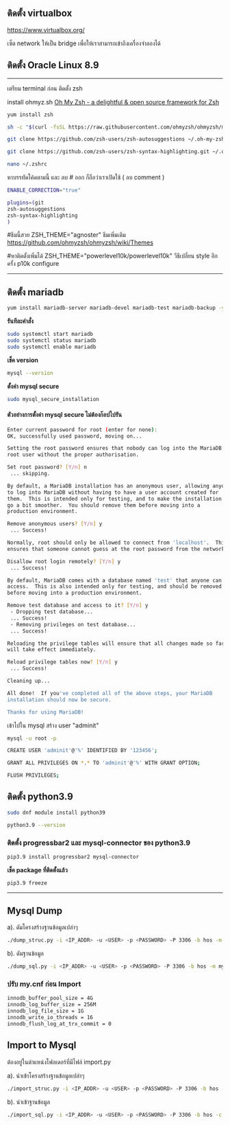 ## ติดตั้ง virtualbox

https://www.virtualbox.org/

เซ็ต network ให้เป็น bridge เพื่อให้เราสามารถเข้าถึงเครื่องจำลองได้

## ติดตั้ง Oracle Linux 8.9


---


เตรียม terminal ก่อน 
ติดตั้ง zsh

install ohmyz.sh
[Oh My Zsh - a delightful & open source framework for Zsh](https://ohmyz.sh/#install)

```bash
yum install zsh
```

```bash
sh -c "$(curl -fsSL https://raw.githubusercontent.com/ohmyzsh/ohmyzsh/master/tools/install.sh)"
```

```bash
git clone https://github.com/zsh-users/zsh-autosuggestions ~/.oh-my-zsh/custom/plugins/zsh-autosuggestions
```

```bash
git clone https://github.com/zsh-users/zsh-syntax-highlighting.git ~/.oh-my-zsh/custom/plugins/zsh-syntax-highlighting
```


```bash
nano ~/.zshrc
```

หาบรรทัดโค้ดตามนี้ และ ลบ # ออก ก็ถือว่าเราเปิดใช้ ( ลบ comment )
```bash
ENABLE_CORRECTION="true"
```

```bash
plugins=(git
zsh-autosuggestions
zsh-syntax-highlighting
)
```


#ธีมนี้สวย
ZSH_THEME="agnoster"
ธีมเพิ่มเติม
https://github.com/ohmyzsh/ohmyzsh/wiki/Themes

#หาติดตั้งเพิ่มได้
ZSH_THEME="powerlevel10k/powerlevel10k"
วีธีเปลี่ยน style อีกครั้ง
p10k configure

---

## ติดตั้ง mariadb


```bash
yum install mariadb-server mariadb-devel mariadb-test mariadb-backup -y
```

**รันทีละคำสั่ง**

```bash
sudo systemctl start mariadb
sudo systemctl status mariadb
sudo systemctl enable mariadb
```

**เช็ค version**

```bash
mysql --version
```

**ตั้งค่า mysql secure**

```bash
sudo mysql_secure_installation
```

#### ตัวอย่างการตั้งค่า mysql secure ไม่ต้องก๊อปไปรัน
```bash
Enter current password for root (enter for none):
OK, successfully used password, moving on...

Setting the root password ensures that nobody can log into the MariaDB
root user without the proper authorisation.

Set root password? [Y/n] n
 ... skipping.

By default, a MariaDB installation has an anonymous user, allowing anyone
to log into MariaDB without having to have a user account created for
them.  This is intended only for testing, and to make the installation
go a bit smoother.  You should remove them before moving into a
production environment.

Remove anonymous users? [Y/n] y
 ... Success!

Normally, root should only be allowed to connect from 'localhost'.  This
ensures that someone cannot guess at the root password from the network.

Disallow root login remotely? [Y/n] y
 ... Success!

By default, MariaDB comes with a database named 'test' that anyone can
access.  This is also intended only for testing, and should be removed
before moving into a production environment.

Remove test database and access to it? [Y/n] y
 - Dropping test database...
 ... Success!
 - Removing privileges on test database...
 ... Success!

Reloading the privilege tables will ensure that all changes made so far
will take effect immediately.

Reload privilege tables now? [Y/n] y
 ... Success!

Cleaning up...

All done!  If you've completed all of the above steps, your MariaDB
installation should now be secure.

Thanks for using MariaDB!
```

เข้าไปใน mysql สร้าง user "adminit" 

```bash
mysql -u root -p
```


```bash
CREATE USER 'adminit'@'%' IDENTIFIED BY '123456';
```

```bash
GRANT ALL PRIVILEGES ON *.* TO 'adminit'@'%' WITH GRANT OPTION;

FLUSH PRIVILEGES;
```



## ติดตั้ง python3.9


```bash
sudo dnf module install python39
```

```bash
python3.9 --version
```

### ติดตั้ง progressbar2 และ mysql-connector ของ python3.9

```bash
pip3.9 install progressbar2 mysql-connector
```

**เช็ค package ที่ติดตั้งแล้ว**
```bash
pip3.9 freeze
```

---
## Mysql Dump

a). ดัมโครงสร้างฐานข้อมูลเปล่าๆ

```bash
./dump_struc.py -i <IP_ADDR> -u <USER> -p <PASSWORD> -P 3306 -b hos -m mysqldump -c true -l true -a false
```

b). ดัมฐานข้อมูล

```bash
./dump_sql.py -i <IP_ADDR> -u <USER> -p <PASSWORD> -P 3306 -b hos -m mysqldump -c true -l true -a false
```

### ปรับ my.cnf ก่อน Import

```bash
innodb_buffer_pool_size = 4G
innodb_log_buffer_size = 256M
innodb_log_file_size = 1G
innodb_write_io_threads = 16
innodb_flush_log_at_trx_commit = 0
```

## Import to Mysql
ต้องอยู่ในตำแหน่งโฟลเดอร์ที่มีไฟล์ import.py 

a). นำเข้าโครงสร้างฐานข้อมูลเปล่าๆ

```bash
./import_struc.py -i <IP_ADDR> -u <USER> -p <PASSWORD> -P 3306 -b hos -c mysql -d ./
```

b). นำเข้าฐานข้อมูล
```bash
./import_sql.py -i <IP_ADDR> -u <USER> -p <PASSWORD> -P 3306 -b hos -c mysql -d ./
```







